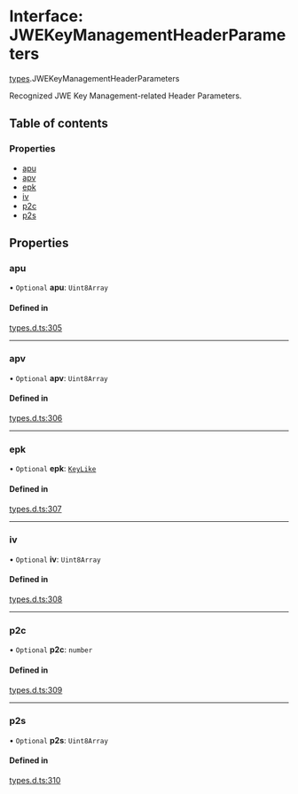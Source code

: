 # Interface: JWEKeyManagementHeaderParameters

[types](../modules/types.md).JWEKeyManagementHeaderParameters

Recognized JWE Key Management-related Header Parameters.

## Table of contents

### Properties

- [apu](types.JWEKeyManagementHeaderParameters.md#apu)
- [apv](types.JWEKeyManagementHeaderParameters.md#apv)
- [epk](types.JWEKeyManagementHeaderParameters.md#epk)
- [iv](types.JWEKeyManagementHeaderParameters.md#iv)
- [p2c](types.JWEKeyManagementHeaderParameters.md#p2c)
- [p2s](types.JWEKeyManagementHeaderParameters.md#p2s)

## Properties

### apu

• `Optional` **apu**: `Uint8Array`

#### Defined in

[types.d.ts:305](https://github.com/panva/jose/blob/v3.15.5/src/types.d.ts#L305)

___

### apv

• `Optional` **apv**: `Uint8Array`

#### Defined in

[types.d.ts:306](https://github.com/panva/jose/blob/v3.15.5/src/types.d.ts#L306)

___

### epk

• `Optional` **epk**: [`KeyLike`](../types/types.KeyLike.md)

#### Defined in

[types.d.ts:307](https://github.com/panva/jose/blob/v3.15.5/src/types.d.ts#L307)

___

### iv

• `Optional` **iv**: `Uint8Array`

#### Defined in

[types.d.ts:308](https://github.com/panva/jose/blob/v3.15.5/src/types.d.ts#L308)

___

### p2c

• `Optional` **p2c**: `number`

#### Defined in

[types.d.ts:309](https://github.com/panva/jose/blob/v3.15.5/src/types.d.ts#L309)

___

### p2s

• `Optional` **p2s**: `Uint8Array`

#### Defined in

[types.d.ts:310](https://github.com/panva/jose/blob/v3.15.5/src/types.d.ts#L310)
